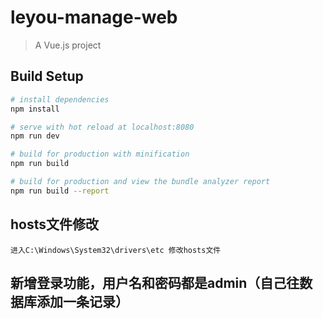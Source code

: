# leyou-manage-web

> A Vue.js project

## Build Setup

``` bash
# install dependencies
npm install

# serve with hot reload at localhost:8080
npm run dev

# build for production with minification
npm run build

# build for production and view the bundle analyzer report
npm run build --report
```

## hosts文件修改
```
进入C:\Windows\System32\drivers\etc 修改hosts文件
```

## 新增登录功能，用户名和密码都是admin（自己往数据库添加一条记录）




